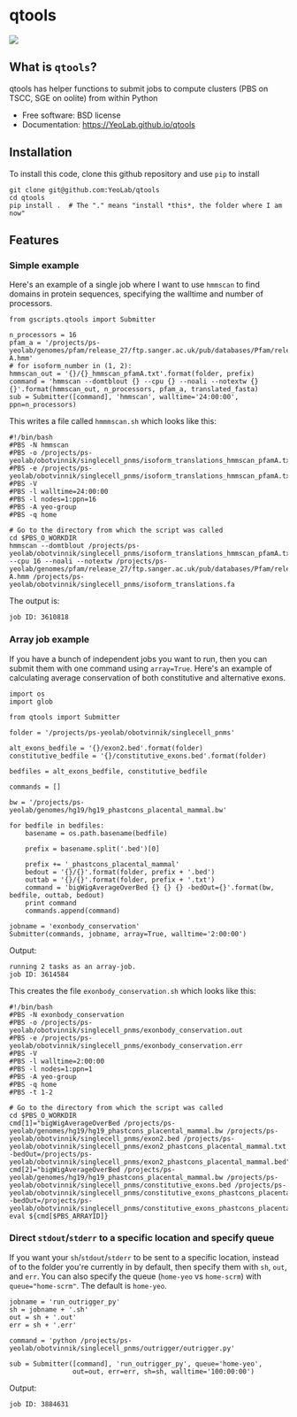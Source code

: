 # qtools

[![](https://img.shields.io/travis/YeoLab/qtools.svg)](https://travis-ci.org/YeoLab/qtools)

## What is `qtools`?

qtools has helper functions to submit jobs to compute clusters (PBS on TSCC, SGE on oolite) from within Python

* Free software: BSD license
* Documentation: https://YeoLab.github.io/qtools

## Installation

To install this code, clone this github repository and use `pip` to install

    git clone git@github.com:YeoLab/qtools
    cd qtools
    pip install .  # The "." means "install *this*, the folder where I am now"


## Features

### Simple example

Here's an example of a single job where I want to use `hmmscan` to find domains in protein sequences, specifying the walltime and number of processors.

```
from gscripts.qtools import Submitter

n_processors = 16
pfam_a = '/projects/ps-yeolab/genomes/pfam/release_27/ftp.sanger.ac.uk/pub/databases/Pfam/releases/Pfam27.0/Pfam-A.hmm'
# for isoform_number in (1, 2):
hmmscan_out = '{}/{}_hmmscan_pfamA.txt'.format(folder, prefix)
command = 'hmmscan --domtblout {} --cpu {} --noali --notextw {} {}'.format(hmmscan_out, n_processors, pfam_a, translated_fasta)
sub = Submitter([command], 'hmmscan', walltime='24:00:00', ppn=n_processors)
```

This writes a file called `hmmmscan.sh` which looks like this:

```
#!/bin/bash
#PBS -N hmmscan
#PBS -o /projects/ps-yeolab/obotvinnik/singlecell_pnms/isoform_translations_hmmscan_pfamA.txt.out
#PBS -e /projects/ps-yeolab/obotvinnik/singlecell_pnms/isoform_translations_hmmscan_pfamA.txt.err
#PBS -V
#PBS -l walltime=24:00:00
#PBS -l nodes=1:ppn=16
#PBS -A yeo-group
#PBS -q home

# Go to the directory from which the script was called
cd $PBS_O_WORKDIR
hmmscan --domtblout /projects/ps-yeolab/obotvinnik/singlecell_pnms/isoform_translations_hmmscan_pfamA.txt --cpu 16 --noali --notextw /projects/ps-yeolab/genomes/pfam/release_27/ftp.sanger.ac.uk/pub/databases/Pfam/releases/Pfam27.0/Pfam-A.hmm /projects/ps-yeolab/obotvinnik/singlecell_pnms/isoform_translations.fa
```

The output is:
```
job ID: 3610818
```

### Array job example

If you have a bunch of independent jobs you want to run, then you can submit
them with one command using `array=True`. Here's an example of calculating average conservation of both constitutive and alternative exons.

```
import os
import glob

from qtools import Submitter

folder = '/projects/ps-yeolab/obotvinnik/singlecell_pnms'

alt_exons_bedfile = '{}/exon2.bed'.format(folder)
constitutive_bedfile = '{}/constitutive_exons.bed'.format(folder)

bedfiles = alt_exons_bedfile, constitutive_bedfile

commands = []

bw = '/projects/ps-yeolab/genomes/hg19/hg19_phastcons_placental_mammal.bw'

for bedfile in bedfiles:
    basename = os.path.basename(bedfile)

    prefix = basename.split('.bed')[0]

    prefix += '_phastcons_placental_mammal'
    bedout = '{}/{}'.format(folder, prefix + '.bed')
    outtab = '{}/{}'.format(folder, prefix + '.txt')
    command = 'bigWigAverageOverBed {} {} {} -bedOut={}'.format(bw, bedfile, outtab, bedout)
    print command
    commands.append(command)

jobname = 'exonbody_conservation'
Submitter(commands, jobname, array=True, walltime='2:00:00')
```

Output:
```
running 2 tasks as an array-job.
job ID: 3614584
```

This creates the file `exonbody_conservation.sh` which looks like this:

```
#!/bin/bash
#PBS -N exonbody_conservation
#PBS -o /projects/ps-yeolab/obotvinnik/singlecell_pnms/exonbody_conservation.out
#PBS -e /projects/ps-yeolab/obotvinnik/singlecell_pnms/exonbody_conservation.err
#PBS -V
#PBS -l walltime=2:00:00
#PBS -l nodes=1:ppn=1
#PBS -A yeo-group
#PBS -q home
#PBS -t 1-2

# Go to the directory from which the script was called
cd $PBS_O_WORKDIR
cmd[1]="bigWigAverageOverBed /projects/ps-yeolab/genomes/hg19/hg19_phastcons_placental_mammal.bw /projects/ps-yeolab/obotvinnik/singlecell_pnms/exon2.bed /projects/ps-yeolab/obotvinnik/singlecell_pnms/exon2_phastcons_placental_mammal.txt -bedOut=/projects/ps-yeolab/obotvinnik/singlecell_pnms/exon2_phastcons_placental_mammal.bed"
cmd[2]="bigWigAverageOverBed /projects/ps-yeolab/genomes/hg19/hg19_phastcons_placental_mammal.bw /projects/ps-yeolab/obotvinnik/singlecell_pnms/constitutive_exons.bed /projects/ps-yeolab/obotvinnik/singlecell_pnms/constitutive_exons_phastcons_placental_mammal.txt -bedOut=/projects/ps-yeolab/obotvinnik/singlecell_pnms/constitutive_exons_phastcons_placental_mammal.bed"
eval ${cmd[$PBS_ARRAYID]}
```

### Direct `stdout`/`stderr` to a specific location and specify queue

If you want your `sh`/`stdout`/`stderr` to be sent to a specific location, instead
of to the folder you're currently in by default, then specify them with `sh`,
`out`, and `err`. You can also specify the queue (`home-yeo` vs `home-scrm`) with `queue="home-scrm"`. The default is `home-yeo`.

```
jobname = 'run_outrigger_py'
sh = jobname + '.sh'
out = sh + '.out'
err = sh + '.err'

command = 'python /projects/ps-yeolab/obotvinnik/singlecell_pnms/outrigger/outrigger.py'

sub = Submitter([command], 'run_outrigger_py', queue='home-yeo',
                out=out, err=err, sh=sh, walltime='100:00:00')
```

Output:
```
job ID: 3884631
```
